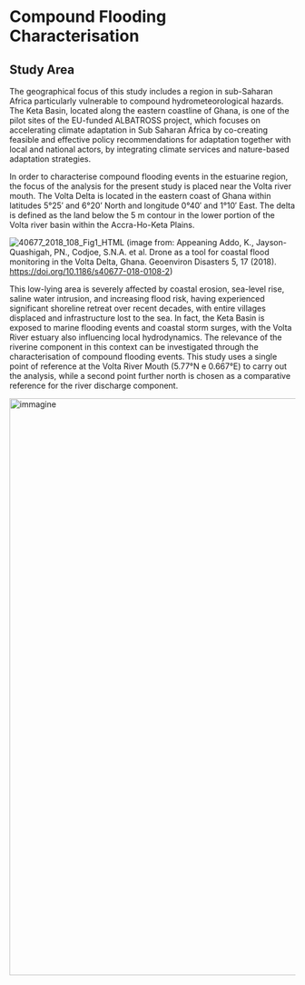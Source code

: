 # Compound Flooding Characterisation

## Study Area
The geographical focus of this study includes a region in sub-Saharan Africa particularly vulnerable to compound hydrometeorological hazards. The Keta Basin, located along the eastern coastline of Ghana, is one of the pilot sites of the EU-funded ALBATROSS project, which focuses on accelerating climate adaptation in Sub Saharan Africa by co-creating feasible and effective policy recommendations for adaptation together with local and national actors, by integrating climate services and nature-based adaptation strategies.

In order to characterise compound flooding events in the estuarine region, the focus of the analysis for the present study is placed near the Volta river mouth. The Volta Delta is located in the eastern coast of Ghana within latitudes 5°25′ and 6°20’ North and longitude 0°40′ and 1°10′ East. The delta is defined as the land below the 5 m contour in the lower portion of the Volta river basin within the Accra-Ho-Keta Plains. 

![40677_2018_108_Fig1_HTML](https://github.com/user-attachments/assets/eb86f664-8e14-49f6-81fa-56cc94e492e2) (image from: Appeaning Addo, K., Jayson-Quashigah, PN., Codjoe, S.N.A. et al. Drone as a tool for coastal flood monitoring in the Volta Delta, Ghana. Geoenviron Disasters 5, 17 (2018). https://doi.org/10.1186/s40677-018-0108-2)

This low-lying area is severely affected by coastal erosion, sea-level rise, saline water intrusion, and increasing flood risk, having experienced significant shoreline retreat over recent decades, with entire villages displaced and infrastructure lost to the sea. In fact, the Keta Basin is exposed to marine flooding events and coastal storm surges, with the Volta River estuary also influencing local hydrodynamics. The relevance of the riverine component in this context can be investigated through the characterisation of compound flooding events. This study uses a single point of reference at the Volta River Mouth (5.77°N e 0.667°E) to carry out the analysis, while a second point further north is chosen as a comparative reference for the river discharge component.

<img width="2212" height="1016" alt="immagine" src="https://github.com/user-attachments/assets/19c6f70d-44ec-41b5-bf17-4815dd8f9162" />





